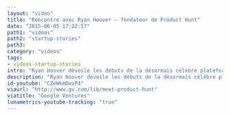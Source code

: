 ```yaml
---
layout: "video"
title: "Rencontre avec Ryan Hoover – fondateur de Product Hunt"
date: "2015-06-05 17:22:57"
path1: "videos"
path2: "startup-stories"
path3:
category: "videos"
tags:
- videos-startup-stories
intro: "Ryan Hoover dévoile les débuts de la désormais célèbre plateforme dédiée au design de produit. Une belle histoire qui commença par un blog et une mailing list."
description: "Ryan Hoover dévoile les débuts de la désormais célèbre plateforme dédiée au design de produit. Une belle histoire qui commença par un blog et une liste d'emails."
id-youtube: "CZeWkmDwvP4"
viaurl: "http://www.gv.com/lib/meet-product-hunt"
viatitle: "Google Ventures"
lunametrics-youtube-tracking: "true"
---
```

